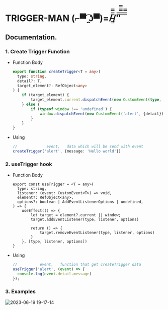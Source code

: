 # TRIGGER-MAN (⌐▀͡ ̯ʖ▀)=/̵͇̿̿/'̿'̿̿̿ ̿ ̿̿

## Documentation.

### 1. Create Trigger Function

+ Function Body
  
  ```ts
  export function createTrigger<T = any>(
    type: string, 
    detail?: T, 
    target_element?: RefObject<any>
  ) {
      if (target_element) {
          target_element.current.dispatchEvent(new CustomEvent(type, {detail}));
      } else {
          if (typeof window !== 'undefined') {
              window.dispatchEvent(new CustomEvent('alert', {detail}));
          }
      }
  }
  ```

+ Using
    
  ```ts
  //             event,   data which will be send with event
  createTrigger('alert', {message: 'Hello world'})
  ```

### 2. useTrigger hook

+ Function Body

  ```tsx
  export const useTrigger = <T = any>(
    type: string,
    listener: (event: CustomEvent<T>) => void,
    element?: RefObject<any>,
    options?: boolean | AddEventListenerOptions | undefined,
  ) => {
      useEffect(() => {
          let target = element?.current || window;
          target.addEventListener(type, listener, options)
  
          return () => {
              target.removeEventListener(type, listener, options)
          }
      }, [type, listener, options])
  }
  ```

+ Using

  ```ts
  //          event,   function that get createTrigger data
  useTrigger('alert', (event) => {
    console.log(event.detail.message)
  });
  ```

### 3. Examples


![2023-06-19 19-17-14](https://github.com/genacr0co/trigger-man/assets/83674229/aa4d1824-d6b1-4a32-980f-adf8a2abd7fe)
